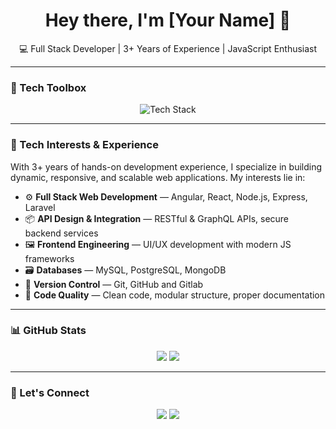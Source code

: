 <h1 align="center">Hey there, I'm [Your Name] 👋</h1>
<p align="center">💻 Full Stack Developer | 3+ Years of Experience | JavaScript Enthusiast</p>

---

### 🧰 Tech Toolbox


<div align="center">
  <img src="https://skillicons.dev/icons?i=js,ts,react,angular,nodejs,express,php,laravel,mysql,postgresql,mongodb,git,github,gitlab,aws,postman" alt="Tech Stack" />
</div>

---

### 🧠 Tech Interests & Experience

With 3+ years of hands-on development experience, I specialize in building dynamic, responsive, and scalable web applications. My interests lie in:

- ⚙️ **Full Stack Web Development** — Angular, React, Node.js, Express, Laravel  
- 📦 **API Design & Integration** — RESTful & GraphQL APIs, secure backend services  
- 🖼 **Frontend Engineering** — UI/UX development with modern JS frameworks  
- 🗃 **Databases** — MySQL, PostgreSQL, MongoDB  
- 🔄 **Version Control** — Git, GitHub and Gitlab  
- 🧹 **Code Quality** — Clean code, modular structure, proper documentation

---

### 📊 GitHub Stats

<p align="center">
  <img src="https://github-readme-stats.vercel.app/api?username=yourusername&show_icons=true&theme=radical&hide_title=true" />
  <img src="https://github-readme-streak-stats.herokuapp.com/?user=yourusername&theme=radical" />
</p>

---

### 🔗 Let's Connect

<p align="center">
  <a href="https://www.linkedin.com/in/mit-kapadiya-59b88a1b5"><img src="https://img.shields.io/badge/LinkedIn-blue?logo=linkedin&style=for-the-badge&logoColor=white" /></a>
  <a href="mjkapadiya723@gmail.com"><img src="https://img.shields.io/badge/Email-D14836?logo=gmail&style=for-the-badge&logoColor=white" /></a>
</p>
